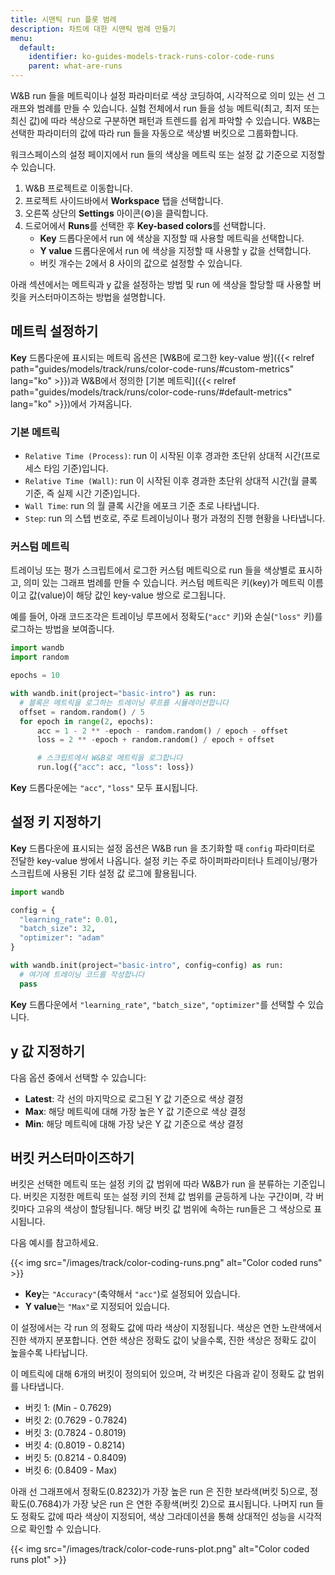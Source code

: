 ```yaml
---
title: 시맨틱 run 플롯 범례
description: 차트에 대한 시맨틱 범례 만들기
menu:
  default:
    identifier: ko-guides-models-track-runs-color-code-runs
    parent: what-are-runs
---
```


W&B run 들을 메트릭이나 설정 파라미터로 색상 코딩하여, 시각적으로 의미 있는 선 그래프와 범례를 만들 수 있습니다. 실험 전체에서 run 들을 성능 메트릭(최고, 최저 또는 최신 값)에 따라 색상으로 구분하면 패턴과 트렌드를 쉽게 파악할 수 있습니다. W&B는 선택한 파라미터의 값에 따라 run 들을 자동으로 색상별 버킷으로 그룹화합니다.

워크스페이스의 설정 페이지에서 run 들의 색상을 메트릭 또는 설정 값 기준으로 지정할 수 있습니다.

1. W&B 프로젝트로 이동합니다.
2. 프로젝트 사이드바에서 **Workspace** 탭을 선택합니다.
3. 오른쪽 상단의 **Settings** 아이콘(⚙️)을 클릭합니다.
4. 드로어에서 **Runs**를 선택한 후 **Key-based colors**를 선택합니다.
    - **Key** 드롭다운에서 run 에 색상을 지정할 때 사용할 메트릭을 선택합니다.
    - **Y value** 드롭다운에서 run 에 색상을 지정할 때 사용할 y 값을 선택합니다.
    - 버킷 개수는 2에서 8 사이의 값으로 설정할 수 있습니다.

아래 섹션에서는 메트릭과 y 값을 설정하는 방법 및 run 에 색상을 할당할 때 사용할 버킷을 커스터마이즈하는 방법을 설명합니다.

## 메트릭 설정하기

**Key** 드롭다운에 표시되는 메트릭 옵션은 [W&B에 로그한 key-value 쌍]({{< relref path="guides/models/track/runs/color-code-runs/#custom-metrics" lang="ko" >}})과 W&B에서 정의한 [기본 메트릭]({{< relref path="guides/models/track/runs/color-code-runs/#default-metrics" lang="ko" >}})에서 가져옵니다.

### 기본 메트릭

* `Relative Time (Process)`: run 이 시작된 이후 경과한 초단위 상대적 시간(프로세스 타임 기준)입니다.
* `Relative Time (Wall)`: run 이 시작된 이후 경과한 초단위 상대적 시간(월 클록 기준, 즉 실제 시간 기준)입니다.
* `Wall Time`: run 의 월 클록 시간을 에포크 기준 초로 나타냅니다.
* `Step`: run 의 스텝 번호로, 주로 트레이닝이나 평가 과정의 진행 현황을 나타냅니다.

### 커스텀 메트릭

트레이닝 또는 평가 스크립트에서 로그한 커스텀 메트릭으로 run 들을 색상별로 표시하고, 의미 있는 그래프 범례를 만들 수 있습니다. 커스텀 메트릭은 키(key)가 메트릭 이름이고 값(value)이 해당 값인 key-value 쌍으로 로그됩니다.

예를 들어, 아래 코드조각은 트레이닝 루프에서 정확도(`"acc"` 키)와 손실(`"loss"` 키)를 로그하는 방법을 보여줍니다.

```python
import wandb
import random

epochs = 10

with wandb.init(project="basic-intro") as run:
  # 블록은 메트릭을 로그하는 트레이닝 루프를 시뮬레이션합니다
  offset = random.random() / 5
  for epoch in range(2, epochs):
      acc = 1 - 2 ** -epoch - random.random() / epoch - offset
      loss = 2 ** -epoch + random.random() / epoch + offset

      # 스크립트에서 W&B로 메트릭을 로그합니다
      run.log({"acc": acc, "loss": loss})
```

**Key** 드롭다운에는 `"acc"`, `"loss"` 모두 표시됩니다.

## 설정 키 지정하기

**Key** 드롭다운에 표시되는 설정 옵션은 W&B run 을 초기화할 때 `config` 파라미터로 전달한 key-value 쌍에서 나옵니다. 설정 키는 주로 하이퍼파라미터나 트레이닝/평가 스크립트에 사용된 기타 설정 값 로그에 활용됩니다.

```python
import wandb

config = {
  "learning_rate": 0.01,
  "batch_size": 32,
  "optimizer": "adam"
}

with wandb.init(project="basic-intro", config=config) as run:
  # 여기에 트레이닝 코드를 작성합니다
  pass
```

**Key** 드롭다운에서 `"learning_rate"`, `"batch_size"`, `"optimizer"`를 선택할 수 있습니다.

## y 값 지정하기

다음 옵션 중에서 선택할 수 있습니다:

- **Latest**: 각 선의 마지막으로 로그된 Y 값 기준으로 색상 결정
- **Max**: 해당 메트릭에 대해 가장 높은 Y 값 기준으로 색상 결정
- **Min**: 해당 메트릭에 대해 가장 낮은 Y 값 기준으로 색상 결정

## 버킷 커스터마이즈하기

버킷은 선택한 메트릭 또는 설정 키의 값 범위에 따라 W&B가 run 을 분류하는 기준입니다. 버킷은 지정한 메트릭 또는 설정 키의 전체 값 범위를 균등하게 나눈 구간이며, 각 버킷마다 고유의 색상이 할당됩니다. 해당 버킷 값 범위에 속하는 run들은 그 색상으로 표시됩니다.

다음 예시를 참고하세요.

{{< img src="/images/track/color-coding-runs.png" alt="Color coded runs" >}}

- **Key**는 `"Accuracy"`(축약해서 `"acc"`)로 설정되어 있습니다.
- **Y value**는 `"Max"`로 지정되어 있습니다.

이 설정에서는 각 run 의 정확도 값에 따라 색상이 지정됩니다. 색상은 연한 노란색에서 진한 색까지 분포합니다. 연한 색상은 정확도 값이 낮을수록, 진한 색상은 정확도 값이 높을수록 나타납니다.

이 메트릭에 대해 6개의 버킷이 정의되어 있으며, 각 버킷은 다음과 같이 정확도 값 범위를 나타냅니다.

- 버킷 1: (Min - 0.7629)
- 버킷 2: (0.7629 - 0.7824)
- 버킷 3: (0.7824 - 0.8019)
- 버킷 4: (0.8019 - 0.8214)
- 버킷 5: (0.8214 - 0.8409)
- 버킷 6: (0.8409 - Max)

아래 선 그래프에서 정확도(0.8232)가 가장 높은 run 은 진한 보라색(버킷 5)으로, 정확도(0.7684)가 가장 낮은 run 은 연한 주황색(버킷 2)으로 표시됩니다. 나머지 run 들도 정확도 값에 따라 색상이 지정되어, 색상 그라데이션을 통해 상대적인 성능을 시각적으로 확인할 수 있습니다.

{{< img src="/images/track/color-code-runs-plot.png" alt="Color coded runs plot" >}}